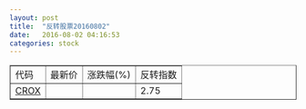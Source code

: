 ```yaml
---
layout: post
title:  "反转股票20160802"
date:   2016-08-02 04:16:53
categories: stock
---
```


<script type="text/javascript">
var stockList = []
stockList.push('gb_crox');
</script>

<table border="1">
 <tr>
 <td>代码</td>
  <td>最新价</td>
  <td>涨跌幅(%)</td>
 <td>反转指数</td>
</tr>
  <tr id="crox"><td><a href="http://stock.finance.sina.com.cn/usstock/quotes/CROX.html" target="_blank">CROX</a></td><td></td><td></td><td>2.75</td></tr>
</table>
